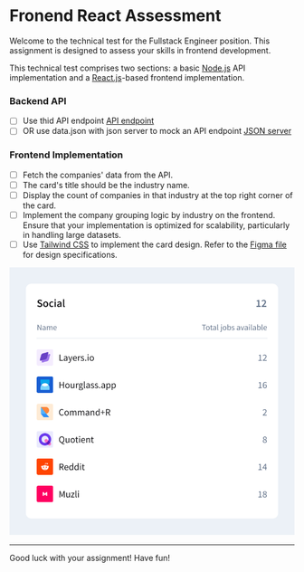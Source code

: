 # Fronend React Assessment

Welcome to the technical test for the Fullstack Engineer position. This assignment is designed to assess your skills in frontend development.

This technical test comprises two sections: a basic [Node.js](https://nodejs.org/) API implementation and a [React.js](https://react.dev/)-based frontend implementation.

### Backend API

- [ ] Use thid API endpoint [API endpoint](https://fs-industry-card.onrender.com/api/companies)
- [ ] OR use data.json with json server to mock an API endpoint [JSON server](https://www.npmjs.com/package/json-server)

### Frontend Implementation

- [ ] Fetch the companies' data from the API.
- [ ] The card's title should be the industry name.
- [ ] Display the count of companies in that industry at the top right corner of the card.
- [ ] Implement the company grouping logic by industry on the frontend. Ensure that your implementation is optimized for scalability, particularly in handling large datasets.
- [ ] Use [Tailwind CSS](https://tailwindcss.com/) to implement the card design. Refer to the [Figma file](https://www.figma.com/design/9GvGhDV1Te6bQzS1GLoj8J/Dealroom-FE-Assessment?node-id=0%3A1&t=I6Ph4vb2EAvbkQQ7-1) for design specifications.

![Card Design](./assets/card.svg)

---

Good luck with your assignment! Have fun!
